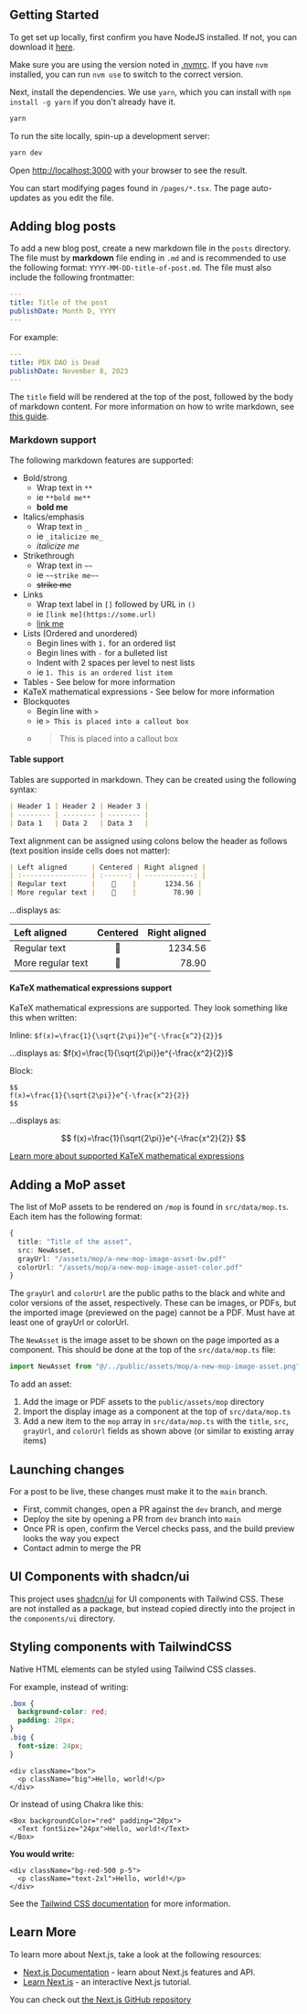 ## Getting Started

To get set up locally, first confirm you have NodeJS installed. If not, you can download it [here](https://nodejs.org/en/download/).

Make sure you are using the version noted in [.nvmrc](.nvmrc). If you have `nvm` installed, you can run `nvm use` to switch to the correct version.

Next, install the dependencies. We use `yarn`, which you can install with `npm install -g yarn` if you don't already have it.

```bash
yarn
```

To run the site locally, spin-up a development server:

```bash
yarn dev
```

Open [http://localhost:3000](http://localhost:3000) with your browser to see the result.

You can start modifying pages found in `/pages/*.tsx`. The page auto-updates as you edit the file.

## Adding blog posts

To add a new blog post, create a new markdown file in the `posts` directory. The file must by **markdown** file ending in `.md` and is recommended to use the following format: `YYYY-MM-DD-title-of-post.md`. The file must also include the following frontmatter:

```yaml
---
title: Title of the post
publishDate: Month D, YYYY
---
```

For example:

```yaml
---
title: PDX DAO is Dead
publishDate: November 8, 2023
---
```

The `title` field will be rendered at the top of the post, followed by the body of markdown content. For more information on how to write markdown, see [this guide](https://www.markdownguide.org/).

### Markdown support

The following markdown features are supported:

- Bold/strong
  - Wrap text in `**`
  - ie `**bold me**`
  - **bold me**
- Italics/emphasis
  - Wrap text in `_`
  - ie `_italicize me_`
  - _italicize me_
- Strikethrough
  - Wrap text in `~~`
  - ie `~~strike me~~`
  - ~~strike me~~
- Links
  - Wrap text label in `[]` followed by URL in `()`
  - ie `[link me](https://some.url)`
  - [link me](https://some.url)
- Lists (Ordered and unordered)
  - Begin lines with `1.` for an ordered list
  - Begin lines with `-` for a bulleted list
  - Indent with 2 spaces per level to nest lists
  - ie `1. This is an ordered list item`
- Tables - See below for more information
- KaTeX mathematical expressions - See below for more information
- Blockquotes
  - Begin line with `>`
  - ie `> This is placed into a callout box`
  - > This is placed into a callout box

#### Table support

Tables are supported in markdown. They can be created using the following syntax:

```markdown
| Header 1 | Header 2 | Header 3 |
| -------- | -------- | -------- |
| Data 1   | Data 2   | Data 3   |
```

Text alignment can be assigned using colons below the header as follows (text position inside cells does not matter):

```markdown
| Left aligned      | Centered | Right aligned |
| :---------------- | :------: | ------------: | 
| Regular text      |    🙂    |       1234.56 |
| More regular text |    🎉    |         78.90 |
```

...displays as:

| Left aligned      | Centered | Right aligned |
| :---------------- | :------: | ------------: |
| Regular text      |    🙂    |       1234.56 |
| More regular text |    🎉    |         78.90 |

#### KaTeX mathematical expressions support

KaTeX mathematical expressions are supported. They look something like this when written:

Inline: `$f(x)=\frac{1}{\sqrt{2\pi}}e^{-\frac{x^2}{2}}$`

...displays as: $f(x)=\frac{1}{\sqrt{2\pi}}e^{-\frac{x^2}{2}}$

Block:

```
$$
f(x)=\frac{1}{\sqrt{2\pi}}e^{-\frac{x^2}{2}}
$$
```

...displays as:

$$
f(x)=\frac{1}{\sqrt{2\pi}}e^{-\frac{x^2}{2}}
$$

[Learn more about supported KaTeX mathematical expressions](https://katex.org/docs/supported)

## Adding a MoP asset

The list of MoP assets to be rendered on `/mop` is found in `src/data/mop.ts`. Each item has the following format:

```ts
{
  title: "Title of the asset",
  src: NewAsset,
  grayUrl: "/assets/mop/a-new-mop-image-asset-bw.pdf"
  colorUrl: "/assets/mop/a-new-mop-image-asset-color.pdf"
}
```

The `grayUrl` and `colorUrl` are the public paths to the black and white and color versions of the asset, respectively. These can be images, or PDFs, but the imported image (previewed on the page) cannot be a PDF. Must have at least one of grayUrl or colorUrl.

The `NewAsset` is the image asset to be shown on the page imported as a component. This should be done at the top of the `src/data/mop.ts` file:

```ts
import NewAsset from "@/../public/assets/mop/a-new-mop-image-asset.png"
```

To add an asset:

1. Add the image or PDF assets to the `public/assets/mop` directory
1. Import the display image as a component at the top of `src/data/mop.ts`
1. Add a new item to the `mop` array in `src/data/mop.ts` with the `title`, `src`, `grayUrl`, and `colorUrl` fields as shown above (or similar to existing array items)

## Launching changes

For a post to be live, these changes must make it to the `main` branch.

- First, commit changes, open a PR against the `dev` branch, and merge
- Deploy the site by opening a PR from `dev` branch into `main`
- Once PR is open, confirm the Vercel checks pass, and the build preview looks the way you expect
- Contact admin to merge the PR

## UI Components with shadcn/ui

This project uses [shadcn/ui](https://ui.shadcn.com/) for UI components with Tailwind CSS. These are not installed as a package, but instead copied directly into the project in the `components/ui` directory.

## Styling components with TailwindCSS

Native HTML elements can be styled using Tailwind CSS classes.

For example, instead of writing:

```css
.box {
  background-color: red;
  padding: 20px;
}
.big {
  font-size: 24px;
}
```

```tsx
<div className="box">
  <p className="big">Hello, world!</p>
</div>
```

Or instead of using Chakra like this:

```tsx
<Box backgroundColor="red" padding="20px">
  <Text fontSize="24px">Hello, world!</Text>
</Box>
```

**You would write:**

```tsx
<div className="bg-red-500 p-5">
  <p className="text-2xl">Hello, world!</p>
</div>
```

See the [Tailwind CSS documentation](https://tailwindcss.com/docs) for more information.

## Learn More

To learn more about Next.js, take a look at the following resources:

- [Next.js Documentation](https://nextjs.org/docs) - learn about Next.js features and API.
- [Learn Next.js](https://nextjs.org/learn) - an interactive Next.js tutorial.

You can check out [the Next.js GitHub repository](https://github.com/vercel/next.js/)

